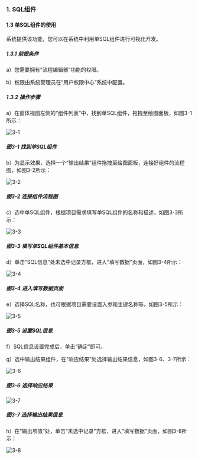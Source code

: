 ### 1. SQL组件

#### 1.3 单SQL组件的使用

系统提供该功能，您可以在系统中利用单SQL组件进行可视化开发。

##### 1.3.1 前提条件

a）您需要拥有“流程编辑器”功能的权限。

b）权限由系统管理员在“用户权限中心”系统中配置。

##### 1.3.2 操作步骤

a）在窗体视图左侧的“组件列表”中，找到单SQL组件，拖拽至绘图面板，如图3-1所示：

![3-1](https://www.feisuanyz.com/fsimage/zc-image/cz_22_2_1_01.png)

##### 图3-1 找到单SQL组件

b）为显示效果，选择一个“输出结果”组件拖拽至绘图面板，连接好组件的流程图，如图3-2所示：

![3-2](https://www.feisuanyz.com/fsimage/zc-image/cz_22_2_1_02.png)

##### 图3-2 连接组件流程图

c）选中单SQL组件，根据项目需求填写单SQL组件的名称和描述，如图3-3所示：

![3-3](https://www.feisuanyz.com/fsimage/zc-image/cz_22_2_1_03.png)

##### 图3-3 填写单SQL组件基本信息

d）单击“SQL信息”处未选中记录方框，进入“填写数据”页面，如图3-4所示：

![3-4](https://www.feisuanyz.com/fsimage/zc-image/cz_22_2_1_04.png)

##### 图3-4 进入填写数据页面

e）选择SQL名称，也可根据项目需要设置入参和主键名称等，如图3-5所示：

![3-5](https://www.feisuanyz.com/fsimage/zc-image/cz_22_2_1_05.png)

##### 图3-5 设置SQL信息

f）SQL信息设置完成后，单击“确定”即可。

g）选中输出结果组件，在“响应结果”处选择输出结果信息，如图3-6、3-7所示：

![3-6](https://www.feisuanyz.com/fsimage/zc-image/cz_22_2_1_06.png)

##### 图3-6 选择响应结果

![3-7](https://www.feisuanyz.com/fsimage/zc-image/cz_22_2_1_07.png)

##### 图3-7 选择输出结果信息

h）在“输出项值”处，单击“未选中记录”方框，进入“填写数据”页面，如图3-8所示：

![3-8](https://www.feisuanyz.com/fsimage/zc-image/cz_22_2_1_08.png)
